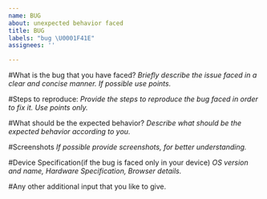 ```yaml
---
name: BUG
about: unexpected behavior faced
title: BUG
labels: "bug \U0001F41E"
assignees: ''

---
```


#What is the bug that you have faced?
_Briefly describe the issue faced in a clear and concise manner. If possible use points._

#Steps to reproduce:
_Provide the steps to reproduce the bug faced in order to fix it. Use points only._

#What should be the expected behavior?
_Describe what should be the expected behavior according to you._

#Screenshots
_If possible provide screenshots, for better understanding._

#Device Specification(if the bug is faced only in your device)
_OS version and name, Hardware Specification, Browser details._

#Any other additional input that you like to give.
